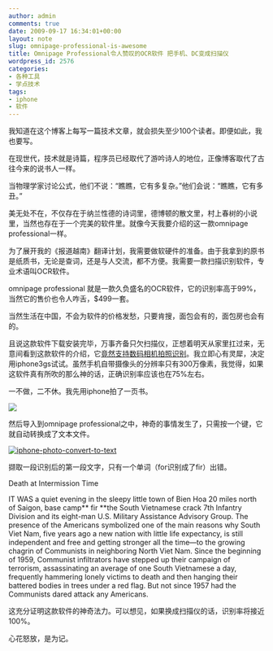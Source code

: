```yaml
---
author: admin
comments: true
date: 2009-09-17 16:34:01+00:00
layout: note
slug: omnipage-professional-is-awesome
title: Omnipage Professional令人赞叹的OCR软件 把手机、DC变成扫描仪
wordpress_id: 2576
categories:
- 各种工具
- 学点技术
tags:
- iphone
- 软件
---
```


我知道在这个博客上每写一篇技术文章，就会损失至少100个读者。即便如此，我也要写。

在现世代，技术就是诗篇，程序员已经取代了游吟诗人的地位，正像博客取代了古往今来的说书人一样。

当物理学家讨论公式，他们不说：“瞧瞧，它有多复杂。”他们会说：“瞧瞧，它有多丑。”

美无处不在，不仅存在于纳兰性德的诗词里，德博顿的散文里，村上春树的小说里，当然也存在于一个完美的软件里。就像今天我要介绍的这一款omnipage professional一样。

为了展开我的《报道越南》翻译计划，我需要做软硬件的准备。由于我拿到的原书是纸质书，无论是查词，还是与人交流，都不方便。我需要一款扫描识别软件，专业术语叫OCR软件。

omnipage professional 就是一款久负盛名的OCR软件，它的识别率高于99%，当然它的售价也令人咋舌，$499一套。

当然生活在中国，不会为软件的价格发愁，只要肯搜，面包会有的，面包房也会有的。

且说这款软件下载安装完毕，万事齐备只欠扫描仪，正想着明天从家里扛过来，无意间看到这款软件的介绍，它[竟然支持数码相机拍照识别](http://www.scansoft.com/omnipage/professional/camera.asp)。我立即心有灵犀，决定用iphone3gs试试。虽然手机自带摄像头的分辨率只有300万像素，我觉得，如果这软件真有所吹的那么神的话，正确识别率应该也在75%左右。

一不做，二不休。我先用iphone拍了一页书。

[![ ](http://farm4.static.flickr.com/3498/3929194432_f0cd9308c7.jpg)](http://www.flickr.com/photos/lookoo/3929194432/)

然后导入到omnipage professional之中，神奇的事情发生了，只需按一个键，它就自动转换成了文本文件。

[![iphone-photo-convert-to-text](http://farm4.static.flickr.com/3517/3929295944_07e5efbf89.jpg)](http://www.flickr.com/photos/lookoo/3929295944/)

撷取一段识别后的第一段文字，只有一个单词（for识别成了fir）出错。

Death at Intermission Time

IT WAS a quiet evening in the sleepy little town of Bien Hoa 20 miles north of Saigon, base camp** fir **the South Vietnamese crack 7th Infantry Division and its eight-man U.S. Military Assistance Advisory Group. The presence of the Americans symbolized one of the main reasons why South Viet Nam, five years ago a new nation with little life expectancy, is still independent and free and getting stronger all the time—to the growing chagrin of Communists in neighboring North Viet Nam. Since the beginning of 1959, Communist infiltrators have stepped up their campaign of terrorism, assassinating an average of one South Vietnamese a day, frequently hammering lonely victims to death and then hanging their battered bodies in trees under a red flag. But not since 1957 had the Communists dared attack any Americans.

这充分证明这款软件的神奇法力。可以想见，如果换成扫描仪的话，识别率将接近100%。

心花怒放，是为记。
